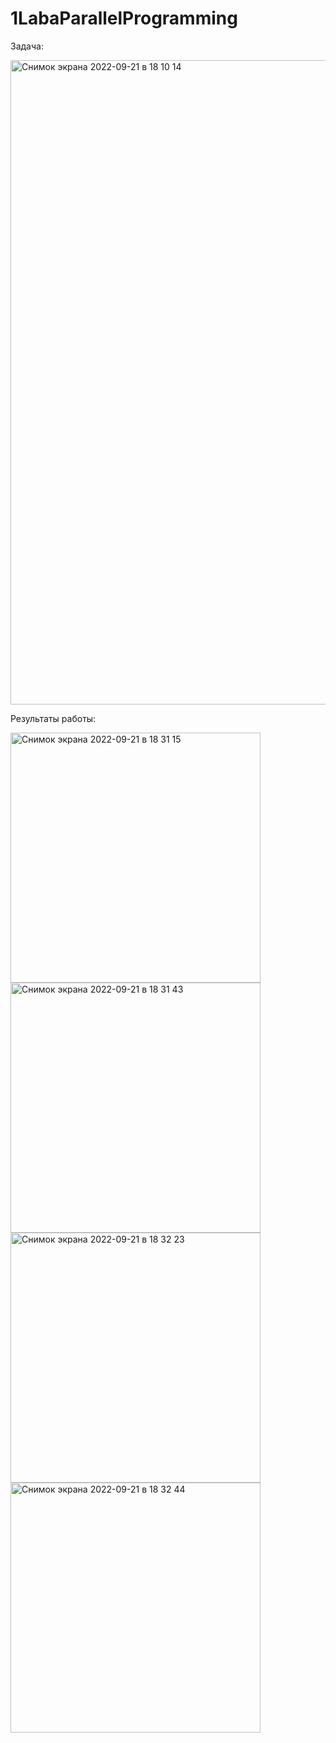 # 1LabaParallelProgramming
 
 Задача: 
 
<img width="1031" alt="Снимок экрана 2022-09-21 в 18 10 14" src="https://user-images.githubusercontent.com/75227915/191489385-cffe4b3b-3eee-4fe2-a1f1-6354a13079d0.png">

Результаты работы:

<img width="400" alt="Снимок экрана 2022-09-21 в 18 31 15" src="https://user-images.githubusercontent.com/75227915/191493137-fb85a47a-231d-4b8c-9184-9a3e6e244433.png">

<img width="400" alt="Снимок экрана 2022-09-21 в 18 31 43" src="https://user-images.githubusercontent.com/75227915/191493226-1e456581-1b93-4385-8a0d-18e3f5f6fc85.png">

<img width="400" alt="Снимок экрана 2022-09-21 в 18 32 23" src="https://user-images.githubusercontent.com/75227915/191493333-a908ff8d-a330-4dac-aaa8-0861be052b9b.png">

<img width="400" alt="Снимок экрана 2022-09-21 в 18 32 44" src="https://user-images.githubusercontent.com/75227915/191493385-604ab71f-2d40-4fe5-b306-400315d13d39.png">
